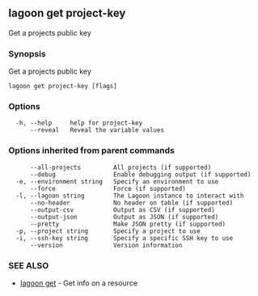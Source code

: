 ## lagoon get project-key

Get a projects public key

### Synopsis

Get a projects public key

```
lagoon get project-key [flags]
```

### Options

```
  -h, --help     help for project-key
      --reveal   Reveal the variable values
```

### Options inherited from parent commands

```
      --all-projects         All projects (if supported)
      --debug                Enable debugging output (if supported)
  -e, --environment string   Specify an environment to use
      --force                Force (if supported)
  -l, --lagoon string        The Lagoon instance to interact with
      --no-header            No header on table (if supported)
      --output-csv           Output as CSV (if supported)
      --output-json          Output as JSON (if supported)
      --pretty               Make JSON pretty (if supported)
  -p, --project string       Specify a project to use
  -i, --ssh-key string       Specify a specific SSH key to use
      --version              Version information
```

### SEE ALSO

* [lagoon get](lagoon_get.md)	 - Get info on a resource

